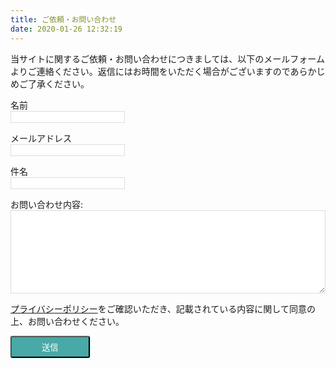```yaml
---
title: ご依頼・お問い合わせ
date: 2020-01-26 12:32:19
---
```


当サイトに関するご依頼・お問い合わせにつきましては、以下のメールフォームよりご連絡ください。返信にはお時間をいただく場合がございますのであらかじめご了承ください。

<form class="mailform" name="contact" method="POST" data-netlify="true">
  <p>
    <label>名前<input type="text" name="name" /></label>
  </p>
  <p>
    <label>メールアドレス <input type="email" name="email" /></label>
  </p>
  <p>
    <label>件名<input type="text" name="subject" /></label>
  </p>
  <p>
    <label>お問い合わせ内容: <textarea name="message"></textarea></label>
  </p>
  <p>
    <a href="/privacy/#個人情報について" target="\_blank">プライバシーポリシー</a>をご確認いただき、記載されている内容に関して同意の上、お問い合わせください。
  </p>
  <p>
    <button type="submit">送信</button>
  </p>
</form>

<style>
.mailform input, .mailform textarea {
  display: block;
  border: 1px solid #ddd;
}

.mailform textarea {
  width: 100%;
  height: 10em;
}

.mailform button {
  background: #48a9a6;
  color: #fff !important;
  padding: 6px 48px;
  border-radius: 3px;
  box-shadow: 0 0 2px 0 #48a9a6;
}
</style>
